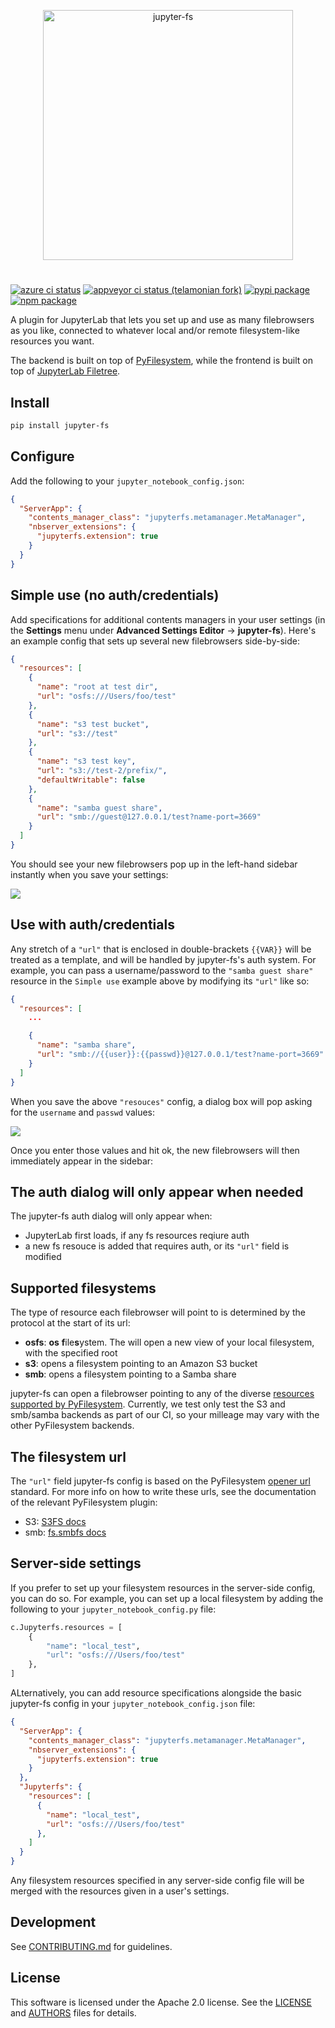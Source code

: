 <p align="center">
<img alt="jupyter-fs" src="https://raw.githubusercontent.com/jpmorganchase/jupyter-fs/main/docs/brand-icon.svg" width="400">
</p>

#

<p>
<a href="https://dev.azure.com/tpaine154/jupyter/_apis/build/status/jpmorganchase.jupyter-fs?branchName=main"><img alt="azure ci status" src="https://dev.azure.com/tpaine154/jupyter/_apis/build/status/jpmorganchase.jupyter-fs?branchName=main"></a>
<a href="https://ci.appveyor.com/project/telamonian/jupyter-fs/branch/main"><img alt="appveyor ci status (telamonian fork)" src="https://ci.appveyor.com/api/projects/status/d8flhw12vpvgime4/branch/main?svg=true"></a>
<a href="https://pypi.python.org/pypi/jupyter-fs"><img alt="pypi package" src="https://img.shields.io/pypi/v/jupyter-fs.svg"></a>
<a href="https://www.npmjs.com/package/jupyter-fs"><img alt="npm package" src="https://img.shields.io/npm/v/jupyter-fs.svg"></a>
</p>

A plugin for JupyterLab that lets you set up and use as many filebrowsers as you like, connected to whatever local and/or remote filesystem-like resources you want.

The backend is built on top of [PyFilesystem](https://github.com/PyFilesystem/pyfilesystem2), while the frontend is built on top of [JupyterLab Filetree](https://github.com/youngthejames/jupyterlab_filetree).


## Install

```bash
pip install jupyter-fs
```


## Configure

Add the following to your `jupyter_notebook_config.json`:

```json
{
  "ServerApp": {
    "contents_manager_class": "jupyterfs.metamanager.MetaManager",
    "nbserver_extensions": {
      "jupyterfs.extension": true
    }
  }
}
```


## Simple use (no auth/credentials)

Add specifications for additional contents managers in your user settings (in the **Settings** menu under **Advanced Settings Editor** -> **jupyter-fs**). Here's an example config that sets up several new filebrowsers side-by-side:

```json
{
  "resources": [
    {
      "name": "root at test dir",
      "url": "osfs:///Users/foo/test"
    },
    {
      "name": "s3 test bucket",
      "url": "s3://test"
    },
    {
      "name": "s3 test key",
      "url": "s3://test-2/prefix/",
      "defaultWritable": false
    },
    {
      "name": "samba guest share",
      "url": "smb://guest@127.0.0.1/test?name-port=3669"
    }
  ]
}
```

You should see your new filebrowsers pop up in the left-hand sidebar instantly when you save your settings:

![](https://raw.githubusercontent.com/jpmorganchase/jupyter-fs/master/docs/osfs_example.png)


## Use with auth/credentials

Any stretch of a `"url"` that is enclosed in double-brackets `{{VAR}}` will be treated as a template, and will be handled by jupyter-fs's auth system. For example, you can pass a username/password to the `"samba guest share"` resource in the `Simple use` example above by modifying its `"url"` like so:

```json
{
  "resources": [
    ...

    {
      "name": "samba share",
      "url": "smb://{{user}}:{{passwd}}@127.0.0.1/test?name-port=3669"
    }
  ]
}
```

When you save the above `"resouces"` config, a dialog box will pop asking for the `username` and `passwd` values:

![](https://raw.githubusercontent.com/jpmorganchase/jupyter-fs/master/docs/remote_example.png)

Once you enter those values and hit ok, the new filebrowsers will then immediately appear in the sidebar:


## The auth dialog will only appear when needed

The jupyter-fs auth dialog will only appear when:
- JupyterLab first loads, if any fs resources reqiure auth
- a new fs resouce is added that requires auth, or its `"url"` field is modified


## Supported filesystems

The type of resource each filebrowser will point to is determined by the protocol at the start of its url:

- **osfs**: **os** **f**ile**s**ystem. The will open a new view of your local filesystem, with the specified root
- **s3**: opens a filesystem pointing to an Amazon S3 bucket
- **smb**: opens a filesystem pointing to a Samba share

jupyter-fs can open a filebrowser pointing to any of the diverse [resources supported by PyFilesystem](). Currently, we test only test the S3 and smb/samba backends as part of our CI, so your milleage may vary with the other PyFilesystem backends.


## The filesystem url

The `"url"` field jupyter-fs config is based on the PyFilesystem [opener url](https://docs.pyfilesystem.org/en/latest/openers.html) standard. For more info on how to write these urls, see the documentation of the relevant PyFilesystem plugin:
- S3: [S3FS docs](https://fs-s3fs.readthedocs.io/en/latest/)
- smb: [fs.smbfs docs](https://github.com/althonos/fs.smbfs#usage)


## Server-side settings

If you prefer to set up your filesystem resources in the server-side config, you can do so. For example, you can set up a local filesystem by adding the following to your `jupyter_notebook_config.py` file:

```python
c.Jupyterfs.resources = [
    {
        "name": "local_test",
        "url": "osfs:///Users/foo/test"
    },
]
```

ALternatively, you can add resource specifications alongside the basic jupyter-fs config in your `jupyter_notebook_config.json` file:

```json
{
  "ServerApp": {
    "contents_manager_class": "jupyterfs.metamanager.MetaManager",
    "nbserver_extensions": {
      "jupyterfs.extension": true
    }
  },
  "Jupyterfs": {
    "resources": [
      {
        "name": "local_test",
        "url": "osfs:///Users/foo/test"
      },
    ]
  }
}
```

Any filesystem resources specified in any server-side config file will be merged with the resources given in a user's settings.


## Development

See [CONTRIBUTING.md](https://github.com/jpmorganchase/jupyter-fs/blob/master/CONTRIBUTING.md) for guidelines.


## License

This software is licensed under the Apache 2.0 license. See the
[LICENSE](https://github.com/jpmorganchase/jupyter-fs/blob/master/LICENSE) and [AUTHORS](https://github.com/jpmorganchase/jupyter-fs/blob/master/AUTHORS) files for details.
